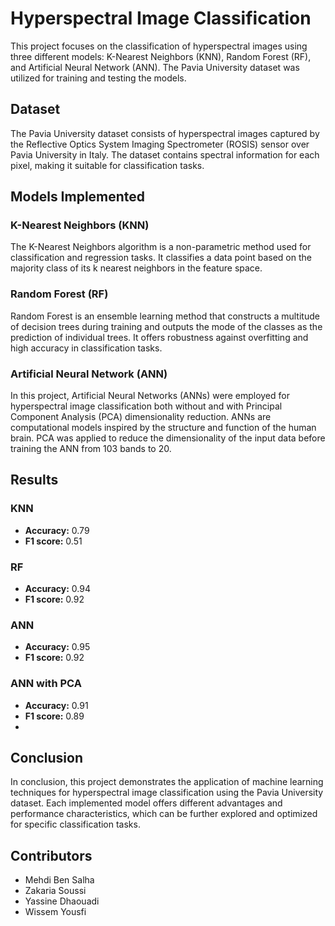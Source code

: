 # Hyperspectral Image Classification

This project focuses on the classification of hyperspectral images using three different models: K-Nearest Neighbors (KNN), Random Forest (RF), and Artificial Neural Network (ANN). The Pavia University dataset was utilized for training and testing the models.

## Dataset
The Pavia University dataset consists of hyperspectral images captured by the Reflective Optics System Imaging Spectrometer (ROSIS) sensor over Pavia University in Italy. The dataset contains spectral information for each pixel, making it suitable for classification tasks.

## Models Implemented

### K-Nearest Neighbors (KNN)
The K-Nearest Neighbors algorithm is a non-parametric method used for classification and regression tasks. It classifies a data point based on the majority class of its k nearest neighbors in the feature space.

### Random Forest (RF)
Random Forest is an ensemble learning method that constructs a multitude of decision trees during training and outputs the mode of the classes as the prediction of individual trees. It offers robustness against overfitting and high accuracy in classification tasks.

### Artificial Neural Network (ANN)
In this project, Artificial Neural Networks (ANNs) were employed for hyperspectral image classification both without and with Principal Component Analysis (PCA) dimensionality reduction. ANNs are computational models inspired by the structure and function of the human brain. PCA was applied to reduce the dimensionality of the input data before training the ANN from 103 bands to 20.

## Results

### KNN
- **Accuracy:** 0.79
- **F1 score:** 0.51

### RF
- **Accuracy:** 0.94
- **F1 score:** 0.92

### ANN
- **Accuracy:** 0.95
- **F1 score:** 0.92

### ANN with PCA
- **Accuracy:** 0.91
- **F1 score:** 0.89
- 
## Conclusion
In conclusion, this project demonstrates the application of machine learning techniques for hyperspectral image classification using the Pavia University dataset. Each implemented model offers different advantages and performance characteristics, which can be further explored and optimized for specific classification tasks.

## Contributors
- Mehdi Ben Salha
- Zakaria Soussi
- Yassine Dhaouadi
- Wissem Yousfi



